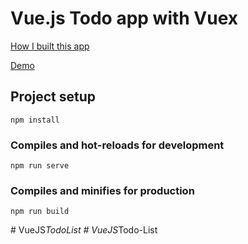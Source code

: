 # Vue.js Todo app with Vuex

[How I built this app](https://romig.dev/blog/building-a-to-do-app-with-vue-and-vuex)

[Demo](https://todo.romig.dev)

## Project setup

```
npm install
```

### Compiles and hot-reloads for development

```
npm run serve
```

### Compiles and minifies for production

```
npm run build
```
#   V u e J S _ T o d o L i s t  
 #   V u e J S _ T o d o - L i s t  
 